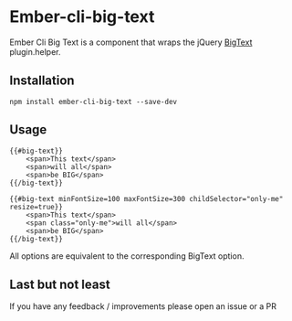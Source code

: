 # Ember-cli-big-text

Ember Cli Big Text is a component that wraps the jQuery [BigText](https://github.com/zachleat/BigText) plugin.helper.

## Installation

```
npm install ember-cli-big-text --save-dev
```

## Usage

```
{{#big-text}}
	<span>This text</span>
	<span>will all</span>
	<span>be BIG</span>
{{/big-text}}

{{#big-text minFontSize=100 maxFontSize=300 childSelector="only-me" resize=true}}
	<span>This text</span>
	<span class="only-me">will all</span>
	<span>be BIG</span>
{{/big-text}}
```

All options are equivalent to the corresponding BigText option.

## Last but not least

If you have any feedback / improvements please open an issue or a PR